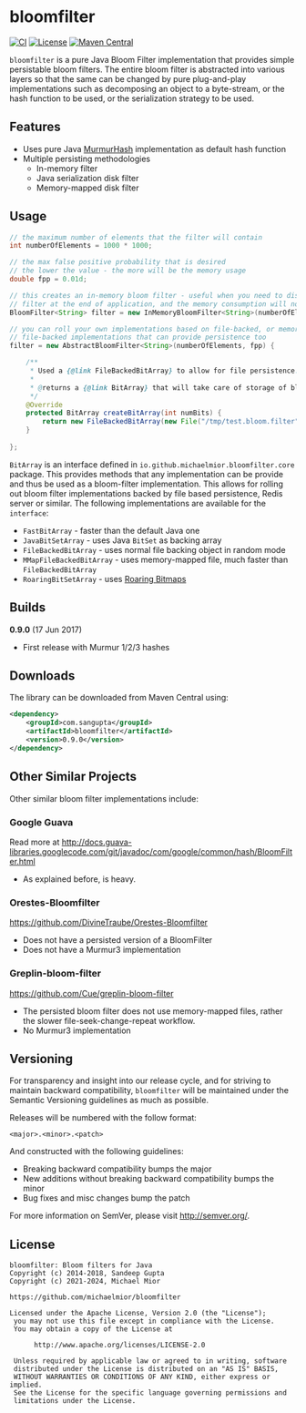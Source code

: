 # bloomfilter

[![CI](https://github.com/michaelmior/bloomfilter/actions/workflows/ci.yml/badge.svg)](https://github.com/michaelmior/bloomfilter/actions/workflows/ci.yml)
[![License](https://img.shields.io/github/license/sangupta/bloomfilter.svg)](https://opensource.org/licenses/Apache-2.0)
[![Maven Central](https://img.shields.io/maven-central/v/com.sangupta/bloomfilter.svg)](https://maven-badges.herokuapp.com/maven-central/com.sangupta/bloomfilter)

`bloomfilter` is a pure Java Bloom Filter implementation that provides simple persistable bloom filters. The
entire bloom filter is abstracted into various layers so that the same can be changed by pure plug-and-play implementations
such as decomposing an object to a byte-stream, or the hash function to be used, or the serialization strategy to
be used.

## Features

* Uses pure Java [MurmurHash](https://github.com/sangupta/murmur) implementation as default hash function
* Multiple persisting methodologies
  * In-memory filter
  * Java serialization disk filter
  * Memory-mapped disk filter

## Usage
```java
// the maximum number of elements that the filter will contain
int numberOfElements = 1000 * 1000;

// the max false positive probability that is desired
// the lower the value - the more will be the memory usage
double fpp = 0.01d;

// this creates an in-memory bloom filter - useful when you need to dispose off the
// filter at the end of application, and the memory consumption will not be too huge
BloomFilter<String> filter = new InMemoryBloomFilter<String>(numberOfElements, fpp);

// you can roll your own implementations based on file-backed, or memory-mapped 
// file-backed implementations that can provide persistence too
filter = new AbstractBloomFilter<String>(numberOfElements, fpp) {

	/**
	 * Used a {@link FileBackedBitArray} to allow for file persistence.
	 * 
	 * @returns a {@link BitArray} that will take care of storage of bloom filter
	 */
	@Override
	protected BitArray createBitArray(int numBits) {
		return new FileBackedBitArray(new File("/tmp/test.bloom.filter"), numBits);
	}
	
};
```

`BitArray` is an interface defined in `io.github.michaelmior.bloomfilter.core` package. This provides methods that
any implementation can be provide and thus be used as a bloom-filter implementation. This allows for rolling
out bloom filter implementations backed by file based persistence, Redis server or similar. The following
implementations are available for the `interface`:

* `FastBitArray` - faster than the default Java one
* `JavaBitSetArray` - uses Java `BitSet` as backing array
* `FileBackedBitArray` - uses normal file backing object in random mode
* `MMapFileBackedBitArray` - uses memory-mapped file, much faster than `FileBackedBitArray`
* `RoaringBitSetArray` - uses [Roaring Bitmaps](https://roaringbitmap.org/)


## Builds

**0.9.0** (17 Jun 2017)

* First release with Murmur 1/2/3 hashes

## Downloads

The library can be downloaded from Maven Central using:

```xml
<dependency>
    <groupId>com.sangupta</groupId>
    <artifactId>bloomfilter</artifactId>
    <version>0.9.0</version>
</dependency>
```

## Other Similar Projects

Other similar bloom filter implementations include:

### Google Guava
Read more at http://docs.guava-libraries.googlecode.com/git/javadoc/com/google/common/hash/BloomFilter.html

* As explained before, is heavy.

### Orestes-Bloomfilter
https://github.com/DivineTraube/Orestes-Bloomfilter

* Does not have a persisted version of a BloomFilter
* Does not have a Murmur3 implementation

### Greplin-bloom-filter 
https://github.com/Cue/greplin-bloom-filter

* The persisted bloom filter does not use memory-mapped files, rather the slower file-seek-change-repeat workflow. 
* No Murmur3 implementation

## Versioning

For transparency and insight into our release cycle, and for striving to maintain backward compatibility, 
`bloomfilter` will be maintained under the Semantic Versioning guidelines as much as possible.

Releases will be numbered with the follow format:

`<major>.<minor>.<patch>`

And constructed with the following guidelines:

* Breaking backward compatibility bumps the major
* New additions without breaking backward compatibility bumps the minor
* Bug fixes and misc changes bump the patch

For more information on SemVer, please visit http://semver.org/.

## License

```
bloomfilter: Bloom filters for Java
Copyright (c) 2014-2018, Sandeep Gupta
Copyright (c) 2021-2024, Michael Mior

https://github.com/michaelmior/bloomfilter

Licensed under the Apache License, Version 2.0 (the "License");
 you may not use this file except in compliance with the License.
 You may obtain a copy of the License at
 
      http://www.apache.org/licenses/LICENSE-2.0
 
 Unless required by applicable law or agreed to in writing, software
 distributed under the License is distributed on an "AS IS" BASIS,
 WITHOUT WARRANTIES OR CONDITIONS OF ANY KIND, either express or implied.
 See the License for the specific language governing permissions and
 limitations under the License.
```
